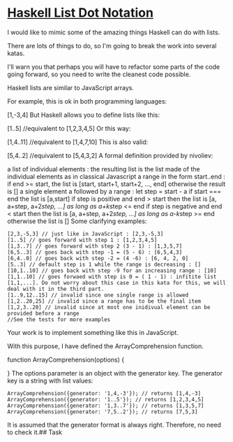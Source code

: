 [Haskell List Dot Notation](https://www.codewars.com/kata/haskell-list-dot-notation)
=

I would like to mimic some of the amazing things Haskell can do with lists.

There are lots of things to do, so I'm going to break the work into several katas.

I'll warn you that perhaps you will have to refactor some parts of the code going forward, so you need to write the cleanest code possible.

Haskell lists are similar to JavaScript arrays.

For example, this is ok in both programming languages:

[1,-3,4]
But Haskell allows you to define lists like this:

[1..5] //equivalent to [1,2,3,4,5]
Or this way:

[1,4..11] //equivalent to [1,4,7,10]
This is also valid:

[5,4..2] //equivalent to [5,4,3,2]
A formal definition provided by nivoliev:

a list of individual elements : the resulting list is the list made of the individual elements as in classical Javascript
a range in the form start..end : if end >= start, the list is [start, start+1, start+2, ..., end] otherwise the result is []
a single element a followed by a range : let step = start - a
if start === end the list is [a,start]
if step is positive and end > start then the list is [a, a+step, a+2*step, ...] as long as a+k*step <= end
if step is negative and end < start then the list is [a, a+step, a+2*step, ...] as long as a-k*step >= end
otherwise the list is []
Some clarifying examples:

```
[2,3,-5,3] // just like in JavaScript : [2,3,-5,3]
[1..5] // goes forward with step 1 : [1,2,3,4,5]
[1,3..7] // goes forward with step 2 (3 - 1) : [1,3,5,7]
[6,5..3] // goes back with step -1 = (5 - 6) : [6,5,4,3]
[6,4..0] // goes back with step -2 = (4 -6) : [6, 4, 2, 0]
[5..3] // default step is 1 while the range is decreasing : []
[10,1..10] // goes back with step -9 for an increasing range : [10]
[1,1..10] // goes forwaed with step is 0 = ( 1 - 1) : infitite list [1,1,...]. Do not worry about this case in this kata for this, we will deal with it in the third part.
[1..9,12..15] // invalid since one single range is allowed
[1,2..20,25] // invalid since a range has to be the final item
[1,2,3..20] // invalid since at most one inidivual element can be provided before a range
//See the tests for more examples
```
Your work is to implement something like this in JavaScript.

With this purpose, I have defined the ArrayComprehension function.

function ArrayComprehension(options) {

}
The options parameter is an object with the generator key. The generator key is a string with list values:

```
ArrayComprehension({generator: '1,4,-3'}); // returns [1,4,-3]
ArrayComprehension({generator: '1..5'}); // returns [1,2,3,4,5]
ArrayComprehension({generator: '1,3..7'}); // returns [1,3,5,7]
ArrayComprehension({generator: '7,5..2'}); // returns [7,5,3]
```
It is assumed that the generator format is always right. Therefore, no need to check it.## Task
